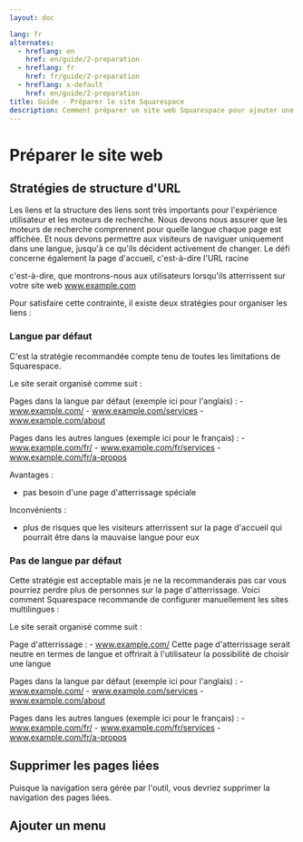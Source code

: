 ```yaml
---
layout: doc

lang: fr
alternates:
  - hreflang: en
    href: en/guide/2-preparation
  - hreflang: fr
    href: fr/guide/2-preparation
  - hreflang: x-default
    href: en/guide/2-preparation
title: Guide - Préparer le site Squarespace
description: Comment préparer un site web Squarespace pour ajouter une navigation multilingue
---
```


# Préparer le site web

## Stratégies de structure d'URL

Les liens et la structure des liens sont très importants pour l'expérience utilisateur et les moteurs de recherche.
Nous devons nous assurer que les moteurs de recherche comprennent pour quelle langue chaque page est affichée.
Et nous devons permettre aux visiteurs de naviguer uniquement dans une langue, jusqu'à ce qu'ils décident activement de changer.
Le défi concerne également la page d'accueil, c'est-à-dire l'URL racine

 c'est-à-dire, que montrons-nous aux utilisateurs lorsqu'ils atterrissent sur votre site web www.example.com

Pour satisfaire cette contrainte, il existe deux stratégies pour organiser les liens :

### Langue par défaut

C'est la stratégie recommandée compte tenu de toutes les limitations de Squarespace.

Le site serait organisé comme suit :

Pages dans la langue par défaut (exemple ici pour l'anglais) :
    - www.example.com/
    - www.example.com/services
    - www.example.com/about

Pages dans les autres langues (exemple ici pour le français) :
    - www.example.com/fr/
    - www.example.com/fr/services
    - www.example.com/fr/a-propos

Avantages :
- pas besoin d'une page d'atterrissage spéciale

Inconvénients :
- plus de risques que les visiteurs atterrissent sur la page d'accueil qui pourrait être dans la mauvaise langue pour eux

### Pas de langue par défaut

Cette stratégie est acceptable mais je ne la recommanderais pas car vous pourriez perdre plus de personnes sur la page d'atterrissage.
Voici comment Squarespace recommande de configurer manuellement les sites multilingues :

Le site serait organisé comme suit :

Page d'atterrissage :
    - www.example.com/
Cette page d'atterrissage serait neutre en termes de langue et offrirait à l'utilisateur la possibilité de choisir une langue

Pages dans la langue par défaut (exemple ici pour l'anglais) :
    - www.example.com/
    - www.example.com/services
    - www.example.com/about

Pages dans les autres langues (exemple ici pour le français) :
    - www.example.com/fr/
    - www.example.com/fr/services
    - www.example.com/fr/a-propos

## Supprimer les pages liées

Puisque la navigation sera gérée par l'outil, vous devriez supprimer la navigation des pages liées.

## Ajouter un menu
